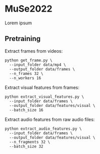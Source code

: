 # MuSe2022

Lorem ipsum

## Pretraining

Extract frames from videos:

```
python get_frame.py \
  --input_folder data/mp4 \
  --output_folder data/frames \
  --n_frames 32 \
  --n_workers 16
```

Extract visual features from frames:

```
python extract_visual_features.py \
  --input_folder data/frames \
  --output_folder data/features/visual \
  --batch_size 16
```

Extract audio features from raw audio files:

```
python extract_audio_features.py \
  --input_folder data/frames \
  --output_folder data/features/visual \
  --n_fragments 32 \
  --batch_size 32
```
